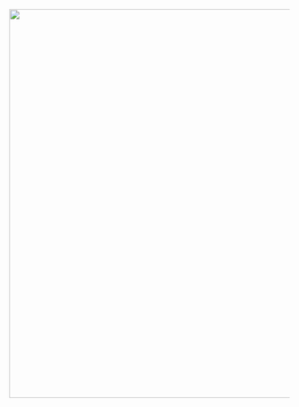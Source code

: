 <div id="header" align="center">
  <img src="https://media1.giphy.com/media/v1.Y2lkPTc5MGI3NjExcmJuMDBnOHdsOHJ2MTh4dWMwMjNmMm4yempkbXltdnRnMzFuNzJxcCZlcD12MV9pbnRlcm5hbF9naWZfYnlfaWQmY3Q9Zw/qgQUggAC3Pfv687qPC/giphy.gif" width="700"/>
</div>
<!--
# Hi there, I'm SBR90! 👋

Welcome to my GitHub profile! I'm a passionate developer who loves exploring new technologies and building innovative solutions. Here's a bit more about me:

## About Me

- 🔭 I’m currently working on various open-source projects.
- 🌱 I’m currently learning advanced algorithms and data structures.
- 💬 Ask me about web development, Python, and machine learning.
- 📫 How to reach me: [sbr90@example.com](mailto:sbr90@example.com)
- 😄 Pronouns: They/Them
- ⚡ Fun fact: I'm an avid chess player and enjoy solving puzzles in my free time.

## My Skills

- **Languages:** Python, JavaScript, C++
- **Frameworks:** React, Vue.js, Django
- **Tools & Technologies:** Git, Docker, Kubernetes, AWS
- **Databases:** MySQL, PostgreSQL, MongoDB

## GitHub Stats

![SBR90's GitHub stats](https://github-readme-stats.vercel.app/api?username=SBR90&show_icons=true&theme=radical)

## Top Languages

![Top Languages](https://github-readme-stats.vercel.app/api/top-langs/?username=SBR90&layout=compact&theme=radical)

## Projects

Here are some of the projects I've been working on:

- [**Project 1**](https://github.com/SBR90/project1): A web application that does amazing things.
- [**Project 2**](https://github.com/SBR90/project2): A machine learning project that predicts outcomes.
- [**Project 3**](https://github.com/SBR90/project3): A tool for automating tasks.

Feel free to check out my repositories and contribute if you find something interesting!

## Connect with Me

[![LinkedIn](https://img.shields.io/badge/-LinkedIn-blue?style=flat&logo=LinkedIn&logoColor=white)](https://www.linkedin.com/in/sbr90/)
[![Twitter](https://img.shields.io/badge/-Twitter-1DA1F2?style=flat&logo=Twitter&logoColor=white)](https://twitter.com/sbr90)
[![Personal Website](https://img.shields.io/badge/-Website-000000?style=flat&logo=About.me&logoColor=white)](https://www.sbr90.com)

Thanks for visiting my profile! Have a great day! 😊

-->
